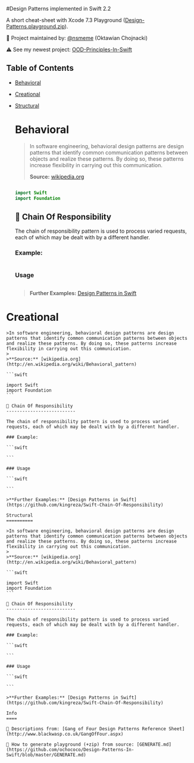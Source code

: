 #Design Patterns implemented in Swift 2.2

A short cheat-sheet with Xcode 7.3 Playground ([Design-Patterns.playground.zip](https://raw.githubusercontent.com/ochococo/Design-Patterns-In-Swift/master/Design-Patterns.playground.zip)).

👷 Project maintained by: [@nsmeme](http://twitter.com/nsmeme) (Oktawian Chojnacki)

⚠️ See my newest project: [OOD-Principles-In-Swift](https://github.com/ochococo/OOD-Principles-In-Swift)

## Table of Contents

* [Behavioral](#behavioral)
* [Creational](#creational)
*  [Structural](#structural)
	
	Behavioral
	==========

	>In software engineering, behavioral design patterns are design patterns that identify common communication patterns between objects and realize these patterns. By doing so, these patterns increase flexibility in carrying out this communication.
	>
	>**Source:** [wikipedia.org](http://en.wikipedia.org/wiki/Behavioral_pattern)

	```swift

	import Swift
	import Foundation
	```

	🐝 Chain Of Responsibility
	--------------------------

	The chain of responsibility pattern is used to process varied requests, each of which may be dealt with by a different handler.

	### Example:

	```swift

	```

	### Usage

	```swift

	```

	>**Further Examples:** [Design Patterns in Swift](https://github.com/kingreza/Swift-Chain-Of-Responsibility)
	
	
 
  Creational
  ==========
  
	
	>In software engineering, behavioral design patterns are design patterns that identify common communication patterns between objects and realize these patterns. By doing so, these patterns increase flexibility in carrying out this communication.
	>
	>**Source:** [wikipedia.org](http://en.wikipedia.org/wiki/Behavioral_pattern)

	```swift

	import Swift
	import Foundation
	```

	🐝 Chain Of Responsibility
	--------------------------

	The chain of responsibility pattern is used to process varied requests, each of which may be dealt with by a different handler.

	### Example:

	```swift

	```

	### Usage

	```swift

	```

	>**Further Examples:** [Design Patterns in Swift](https://github.com/kingreza/Swift-Chain-Of-Responsibility)
	
	Structural
	==========
		
	>In software engineering, behavioral design patterns are design patterns that identify common communication patterns between objects and realize these patterns. By doing so, these patterns increase flexibility in carrying out this communication.
	>
	>**Source:** [wikipedia.org](http://en.wikipedia.org/wiki/Behavioral_pattern)

	```swift

	import Swift
	import Foundation
	```

	🐝 Chain Of Responsibility
	--------------------------

	The chain of responsibility pattern is used to process varied requests, each of which may be dealt with by a different handler.

	### Example:

	```swift

	```

	### Usage

	```swift

	```

	>**Further Examples:** [Design Patterns in Swift](https://github.com/kingreza/Swift-Chain-Of-Responsibility)
	
	Info
	====

	📖 Descriptions from: [Gang of Four Design Patterns Reference Sheet](http://www.blackwasp.co.uk/GangOfFour.aspx)
  
	🚀 How to generate playground (+zip) from source: [GENERATE.md](https://github.com/ochococo/Design-Patterns-In-Swift/blob/master/GENERATE.md)
  
  
